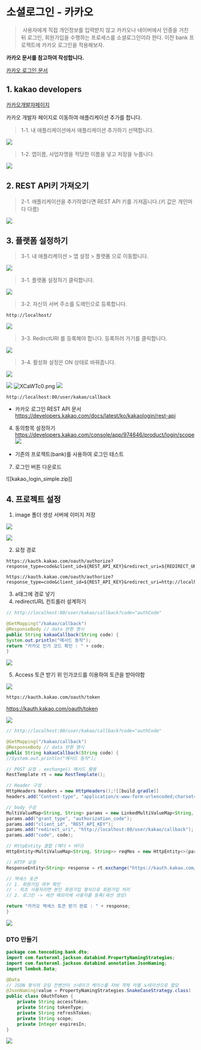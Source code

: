# 소셜로그인 - 카카오

>&nbsp;사용자에게 직접 개인정보를 입력받지 않고 카카오나 네이버에서 인증을 거친 뒤 로그인, 회원가입을 수행하는 프로세스를 소셜로그인이라 한다. 이전 bank 프로젝트에 카카오 로그인을 적용해보자.

**카카오 문서를 참고하여 작성합니다.**

[카카오 로그인 문서](https://developers.kakao.com/docs/latest/ko/kakaologin/common)

## 1. kakao developers

[카카오개발자페이지](https://developers.kakao.com/)

카카오 개발자 페이지로 이동하여 애플리케이션 추가를 합니다.
> 1-1. 내 애플리케이션에서 애플리케이션 추가하기 선택합니다.

![](https://i.imgur.com/eUEWFUa.png)

> 1-2. 앱이름, 사업자명을 적당한 이름을 넣고 저장을 누릅니다.


![](https://i.imgur.com/COOUKgV.png)


## 2. REST API키 가져오기 
> 2-1. 애플리케이션을 추가하였다면 REST API 키를 가져옵니다.(키 값은 개인마다 다름)

![](https://i.imgur.com/bQftuqB.png)


## 3. 플랫폼 설정하기

> 3-1. 내 애플리케이션 > 앱 설정 > 플랫폼 으로 이동합니다.

![](https://i.imgur.com/TYKBTlK.png)


> 3-1. 플랫폼 설정하기 클릭합니다.

![](https://i.imgur.com/lyPO9ZW.png)

> 3-2. 자신의 서버 주소를 도메인으로 등록합니다.

```
http://localhost/
```


![](https://i.imgur.com/2rmEtDN.png)

> 3-3. RedirctURI 를 등록해야 합니다. 등록하러 가기를 클릭합니다.

![](https://i.imgur.com/qB125zS.png)

> 3-4. 활성화 설정은 ON 상태로 바꿔줍니다.

![](https://i.imgur.com/XCaWTc0.png)

![](https://i.imgur.com/gCD06NW.png)
![XCaWTc0.png](https://i.imgur.com/XCaWTc0.png)
![](https://i.imgur.com/pE9sqw9.png)

```
http://localhost:80/user/kakao/callback
```

-  카카오 로그인 REST API 문서
https://developers.kakao.com/docs/latest/ko/kakaologin/rest-api

4.  동의항목 설정하기 
https://developers.kakao.com/console/app/974646/product/login/scope 
![](https://i.imgur.com/kOS3qrM.png)

- 기존의 프로젝트(bank)를 사용하여 로그인 테스트

7. 로그인 버튼 다운로드

![[kakao_login_simple.zip]]


## 4. 프로젝트 설정

1. image 폴더 생성 서버에 이미지 저장

![](https://i.imgur.com/Bf8hHnR.png)


![](https://i.imgur.com/mWfKPKm.png)


2. 요청 경로 

```
https://kauth.kakao.com/oauth/authorize?response_type=code&client_id=${REST_API_KEY}&redirect_uri=${REDIRECT_URI}
```

```
https://kauth.kakao.com/oauth/authorize?response_type=code&client_id=${REST_API_KEY}&redirect_uri=http://localhost:80/user/kakao/callback
```

3. a태그에 경로 넣기
4.  redirectURL 컨트롤러 설계하기

```java
// http://localhost:80/user/kakao/callback?code="authCode"

@GetMapping("/kakao/callback")
@ResponseBody // data 반환 명시
public String kakaoCallback(String code) {
System.out.println("메서드 동작");
return "카카오 인가 코드 확인 : " + code;
}
```


![](https://i.imgur.com/fcIRNNw.png)


5.  Access 토큰 받기
 위 인가코드를 이용하여 토큰을 받아야함 
 
 
 ![](https://i.imgur.com/gZRObwf.png)
 


```html
https://kauth.kakao.com/oauth/token
```


https://kauth.kakao.com/oauth/token


![](https://i.imgur.com/1Ly8MMk.png)


```java
// http://localhost:80/user/kakao/callback?code="authCode"

@GetMapping("/kakao/callback")
@ResponseBody // data 반환 명시
public String kakaoCallback(String code) {
//System.out.println("메서드 동작");

// POST 요청 - exchange() 메서드 활용
RestTemplate rt = new RestTemplate();

// Header 구성
HttpHeaders headers = new HttpHeaders();![[build.gradle]]
headers.add("Content-type", "application/x-www-form-urlencoded;charset=utf-8");

// body 구성
MultiValueMap<String, String> params = new LinkedMultiValueMap<String, String>();
params.add("grant_type", "authorization_code");
params.add("client_id", "REST_API_KEY");
params.add("redirect_uri", "http://localhost:80/user/kakao/callback");
params.add("code", code);

// HttpEntity 결합 (헤더 + 바디)
HttpEntity<MultiValueMap<String, String>> reqMes = new HttpEntity<>(params, headers);

// HTTP 요청
ResponseEntity<String> response = rt.exchange("https://kauth.kakao.com/oauth/token", HttpMethod.POST, reqMes, String.class);

// 액세스 토큰
// 1. 회원가입 여부 확인
// - 최초 사용자라면 본인 회원가입 형식으로 회원가입 처리
// 2. 로그인 -> 세션 메모리에 사용자를 등록(세션 생성)

return "카카오 액세스 토큰 받기 완료 : " + response;
}
```


![](https://i.imgur.com/nWv8m3f.png)


### DTO 만들기
```java
package com.tencoding.bank.dto;
import com.fasterxml.jackson.databind.PropertyNamingStrategies;
import com.fasterxml.jackson.databind.annotation.JsonNaming;
import lombok.Data;

@Data
// JSON 형식의 코딩 컨벤션이 스네이크 케이스를 자바 객체 카멜 노테이션으로 할당
@JsonNaming(value = PropertyNamingStrategies.SnakeCaseStrategy.class)
public class OAuthToken {
	private String accessToken;
	private String tokenType;
	private String refreshToken;
	private String scope;
	private Integer expiresIn;
}
```


![](https://i.imgur.com/rNYSTQv.png)

